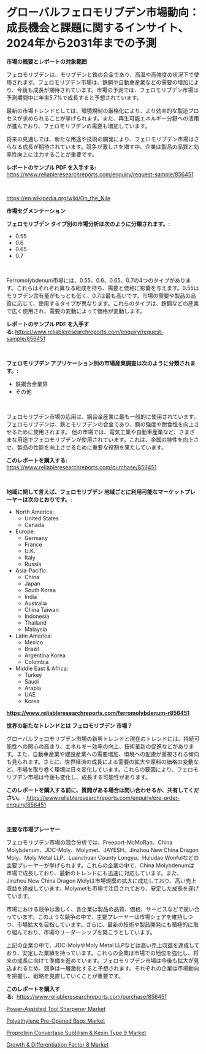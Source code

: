 <p><h1>グローバルフェロモリブデン市場動向：成長機会と課題に関するインサイト、2024年から2031年までの予測</h1></p><p><strong>市場の概要とレポートの対象範囲</strong></p>
<p><p>フェロモリブデンは、モリブデンと鉄の合金であり、高温や高強度の状況下で使用されます。フェロモリブデン市場は、鉄鋼や自動車産業などの需要の増加により、今後も成長が期待されています。市場の予測では、フェロモリブデン市場は予測期間中に年率5.7%で成長すると予想されています。</p><p>最新の市場トレンドとしては、環境規制の厳格化により、より効率的な製造プロセスが求められることが挙げられます。また、再生可能エネルギー分野への活用が進んでおり、フェロモリブデンの需要も増加しています。</p><p>将来の見通しでは、新たな用途や技術の開発により、フェロモリブデン市場はさらなる成長が期待されています。競争が激しさを増す中、企業は製品の品質と効率性向上に注力することが重要です。</p></p>
<p><strong>レポートのサンプル PDF を入手する:</strong> <a href="https://www.reliableresearchreports.com/enquiry/request-sample/856451">https://www.reliableresearchreports.com/enquiry/request-sample/856451</a></p>
<p>&nbsp;</p>
<p><a href="https://en.wikipedia.org/wiki/On_the_Nile">https://en.wikipedia.org/wiki/On_the_Nile</a></p>
<p><strong>市場セグメンテーション</strong></p>
<p><strong>フェロモリブデン タイプ別の市場分析は次のように分類されます。:</strong></p>
<p><ul><li>0.55</li><li>0.6</li><li>0.65</li><li>0.7</li></ul></p>
<p>&nbsp;</p>
<p><p>Ferromolybdenum市場には、0.55、0.6、0.65、0.7の4つのタイプがあります。これらはそれぞれ異なる組成を持ち、需要と価格に影響を与えます。0.55はモリブデン含有量がもっとも低く、0.7は最も高いです。市場の需要や製品の品質に応じて、使用するタイプが異なります。これらのタイプは、鉄鋼などの産業で広く使用され、需要の変動によって価格が変動します。</p></p>
<p><strong>レポートのサンプル PDF を入手する:</strong>&nbsp;<a href="https://www.reliableresearchreports.com/enquiry/request-sample/856451">https://www.reliableresearchreports.com/enquiry/request-sample/856451</a></p>
<p>&nbsp;</p>
<p><strong> フェロモリブデン アプリケーション別の市場産業調査は次のように分類されます。:</strong></p>
<p><ul><li>鉄鋼合金業界</li><li>その他</li></ul></p>
<p>&nbsp;</p>
<p><p>フェロモリブデン市場の応用は、鋼合金産業に最も一般的に使用されています。 フェロモリブデンは、鉄とモリブデンの合金であり、鋼の強度や耐食性を向上させるために使用されます。 他の市場では、電気工業や自動車産業など、さまざまな用途でフェロモリブデンが使用されています。これは、金属の特性を向上させ、製品の性能を向上させるために重要な役割を果たしています。</p></p>
<p><strong>このレポートを購入する:</strong>&nbsp; <a href="https://www.reliableresearchreports.com/purchase/856451">https://www.reliableresearchreports.com/purchase/856451</a></p>
<p>&nbsp;</p>
<p><strong>地域に関して言えば、フェロモリブデン 地域ごとに利用可能なマーケットプレーヤーは次のとおりです。:</strong></p>
<p><ul>
    <li>
        North America:
        <ul>
            <li>United States</li>
            <li>Canada</li>
        </ul>
    </li>
    <li>
        Europe:
        <ul>
            <li>Germany</li>
            <li>France</li>
            <li>U.K.</li>
            <li>Italy</li>
            <li>Russia</li>
        </ul>
    </li>
    <li>
        Asia-Pacific:
        <ul>
            <li>China</li>
            <li>Japan</li>
            <li>South Korea</li>
            <li>India</li>
            <li>Australia</li>
            <li>China Taiwan</li>
            <li>Indonesia</li>
            <li>Thailand</li>
            <li>Malaysia</li>
        </ul>
    </li>
    <li>
        Latin America:
        <ul>
            <li>Mexico</li>
            <li>Brazil</li>
            <li>Argentina Korea</li>
            <li>Colombia</li>
        </ul>
    </li>
    <li>
        Middle East & Africa:
        <ul>
            <li>Turkey</li>
            <li>Saudi</li>
            <li>Arabia</li>
            <li>UAE</li>
            <li>Korea</li>
        </ul>
    </li>
    </ul></p>
<p><strong><a href="https://www.reliableresearchreports.com/ferromolybdenum-r856451">https://www.reliableresearchreports.com/ferromolybdenum-r856451</a></strong>&nbsp;</p>
<p><strong>世界の新たなトレンドとは フェロモリブデン 市場？</strong></p>
<p><p>グローバルフェロモリブデン市場の新興トレンドと現在のトレンドには、持続可能性への関心の高まり、エネルギー効率の向上、技術革新の促進などがあります。また、自動車産業や建設産業への需要増加、環境への配慮が重視される傾向も見られます。さらに、世界経済の成長による需要の拡大や原料の価格の変動など、市場を取り巻く環境は日々変化しています。これらの要因により、フェロモリブデン市場は今後も変化し、成長する可能性があります。</p></p>
<p><strong>このレポートを購入する前に、質問がある場合は問い合わせるか、共有してください。</strong>- <a href="https://www.reliableresearchreports.com/enquiry/pre-order-enquiry/856451">https://www.reliableresearchreports.com/enquiry/pre-order-enquiry/856451</a></p>
<p>&nbsp;</p>
<p><strong>主要な市場プレーヤー</strong></p>
<p><p>フェロモリブデン市場の競合分析では、Freeport-McMoRan、China Molybdenum、JDC-Moly、Molymet、JAYESH、Jinzhou New China Dragon Moly、Moly Metal LLP、Luanchuan County Longyu、Huludao Wonfulなどの主要プレーヤーが挙げられます。これらの企業の中で、China Molybdenumは市場で成長しており、最新のトレンドにも迅速に対応しています。また、Jinzhou New China Dragon Molyは市場規模の拡大に成功しており、高い売上収益を達成しています。Molymetも市場で注目されており、安定した成長を遂げています。</p><p>市場における競争は激しく、各企業は製品の品質、価格、サービスなどで競い合っています。このような競争の中で、主要プレーヤーは市場シェアを維持しつつ、市場拡大を目指しています。さらに、最新の技術や製品開発にも積極的に取り組んでおり、市場のリーダーシップを築こうとしています。</p><p>上記の企業の中で、JDC-MolyやMoly Metal LLPなどは高い売上収益を達成しており、安定した業績を持っています。これらの企業は市場での地位を強化し、将来の成長に向けて準備を進めています。フェロモリブデン市場は今後も拡大が見込まれるため、競争は一層激化すると予想されます。それぞれの企業は市場動向を把握し、戦略を見直していくことが重要です。</p></p>
<p><strong>このレポートを購入する:</strong>&nbsp;&nbsp;<a href="https://www.reliableresearchreports.com/purchase/856451">https://www.reliableresearchreports.com/purchase/856451</a></p>
<p><p><a href="https://github.com/ifhhndtz21/Market-Research-Report-List-1/blob/main/power-assisted-tool-sharpener-market.md">Power-Assisted Tool Sharpener Market</a></p><p><a href="https://github.com/AarobcfAusbdnjvXff/Market-Research-Report-List-1/blob/main/polyethylene-pre-opened-bags-market.md">Polyethylene Pre-Opened Bags Market</a></p><p><a href="https://issuu.com/reportprime-2/docs/proprotein-convertase-subtilisin-kexin-type-9-mark">Proprotein Convertase Subtilisin & Kexin Type 9 Market</a></p><p><a href="https://issuu.com/reportprime-2/docs/growth-differentiation-factor-8-market-size-2030.p">Growth & Differentiation Factor 8 Market</a></p></p>